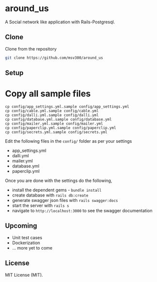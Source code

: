 # around_us
A Social network like application with Rails-Postgresql.

## Clone
Clone from the repository

```sh
git clone https://github.com/msv300/around_us
```

## Setup

# Copy all sample files
```
cp config/app_settings.yml.sample config/app_settings.yml
cp config/cable.yml.sample config/cable.yml
cp config/dalli.yml.sample config/dalli.yml
cp config/database.yml.sample config/database.yml
cp config/mailer.yml.sample config/mailer.yml
cp config/paperclip.yml.sample config/paperclip.yml
cp config/secrets.yml.sample config/secrets.yml
```

Edit the following files in the `config/` folder as per your settings
* app_settings.yml
* dalli.yml
* mailer.yml
* database.yml
* paperclip.yml

Once you are done with the settings do the following,

* install the dependent gems - `bundle install`
* create database with `rails db:create`
* generate swagger json files with `rails swagger:docs`
* start the server with `rails s`
* navigate to `http://localhost:3000` to see the swagger documentation

## Upcoming

* Unit test cases
* Dockerization
* ... more yet to come

## License
MIT License (MIT).

